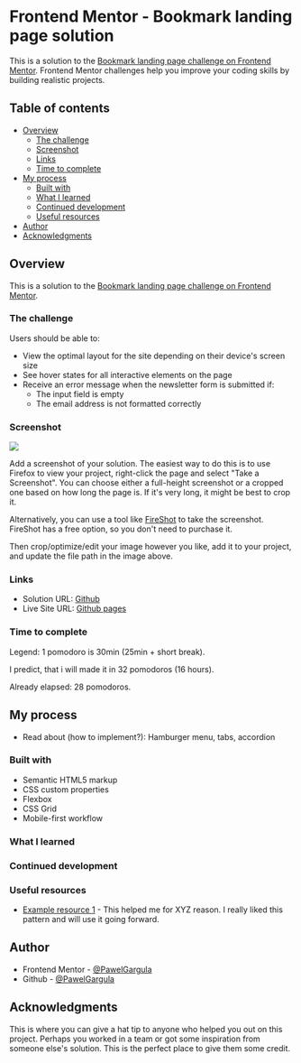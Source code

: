 # Frontend Mentor - Bookmark landing page solution

This is a solution to the [Bookmark landing page challenge on Frontend Mentor](https://www.frontendmentor.io/challenges/bookmark-landing-page-5d0b588a9edda32581d29158). Frontend Mentor challenges help you improve your coding skills by building realistic projects. 

## Table of contents

- [Overview](#overview)
  - [The challenge](#the-challenge)
  - [Screenshot](#screenshot)
  - [Links](#links)
  - [Time to complete](#time-to-complete)
- [My process](#my-process)
  - [Built with](#built-with)
  - [What I learned](#what-i-learned)
  - [Continued development](#continued-development)
  - [Useful resources](#useful-resources)
- [Author](#author)
- [Acknowledgments](#acknowledgments)

## Overview

This is a solution to the [Bookmark landing page challenge on Frontend Mentor](https://www.frontendmentor.io/challenges/bookmark-landing-page-5d0b588a9edda32581d29158).

### The challenge

Users should be able to:

- View the optimal layout for the site depending on their device's screen size
- See hover states for all interactive elements on the page
- Receive an error message when the newsletter form is submitted if:
  - The input field is empty
  - The email address is not formatted correctly

### Screenshot

![](./screenshot.jpg)

Add a screenshot of your solution. The easiest way to do this is to use Firefox to view your project, right-click the page and select "Take a Screenshot". You can choose either a full-height screenshot or a cropped one based on how long the page is. If it's very long, it might be best to crop it.

Alternatively, you can use a tool like [FireShot](https://getfireshot.com/) to take the screenshot. FireShot has a free option, so you don't need to purchase it. 

Then crop/optimize/edit your image however you like, add it to your project, and update the file path in the image above.

### Links

- Solution URL: [Github](https://github.com/PawelGargula/bookmark-landing-page-master)
- Live Site URL: [Github pages](https://pawelgargula.github.io/bookmark-landing-page-master/)

### Time to complete
Legend: 1 pomodoro is 30min (25min + short break).

I predict, that i will made it in 32 pomodoros (16 hours).

Already elapsed: 28 pomodoros.

## My process

- Read about (how to implement?): Hamburger menu, tabs, accordion

### Built with

- Semantic HTML5 markup
- CSS custom properties
- Flexbox
- CSS Grid
- Mobile-first workflow

### What I learned

### Continued development

### Useful resources

- [Example resource 1](https://www.example.com) - This helped me for XYZ reason. I really liked this pattern and will use it going forward.

## Author

- Frontend Mentor - [@PawelGargula](https://www.frontendmentor.io/profile/PawelGargula)
- Github - [@PawelGargula](https://github.com/PawelGargula)

## Acknowledgments

This is where you can give a hat tip to anyone who helped you out on this project. Perhaps you worked in a team or got some inspiration from someone else's solution. This is the perfect place to give them some credit.